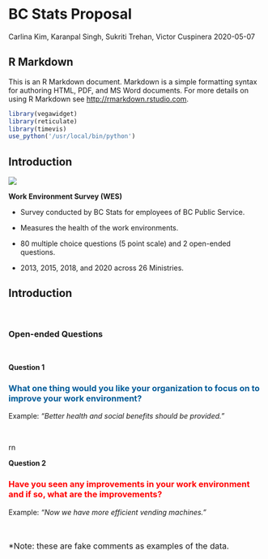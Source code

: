 BC Stats Proposal
================
Carlina Kim, Karanpal Singh, Sukriti Trehan, Victor Cuspinera
2020-05-07

## R Markdown

This is an R Markdown document. Markdown is a simple formatting syntax
for authoring HTML, PDF, and MS Word documents. For more details on
using R Markdown see <http://rmarkdown.rstudio.com>.

``` r
library(vegawidget)
library(reticulate)
library(timevis)
use_python('/usr/local/bin/python')
```

## Introduction

![](%22figures/WES_report2018.png%22)

**Work Environment Survey (WES)**

  - Survey conducted by BC Stats for employees of BC Public Service.

  - Measures the health of the work environments.

  - 80 multiple choice questions (5 point scale) and 2 open-ended
    questions.

  - 2013, 2015, 2018, and 2020 across 26 Ministries.

## Introduction

<br>

### Open-ended Questions

<br>

**Question
1**

### <b> <span style="color:#005c99"> What one thing would you like your organization to focus on to improve your work environment? </span></b>

Example: *“Better health and social benefits should be provided.”*

<br>

rn

**Question
2**

### <b> <span style="color:red"> Have you seen any improvements in your work environment and if so, what are the improvements? </span> </b>

Example: *“Now we have more efficient vending machines.”*

<br> <br> <font size="3"> \*Note: these are fake comments as examples of
the data. </font>
